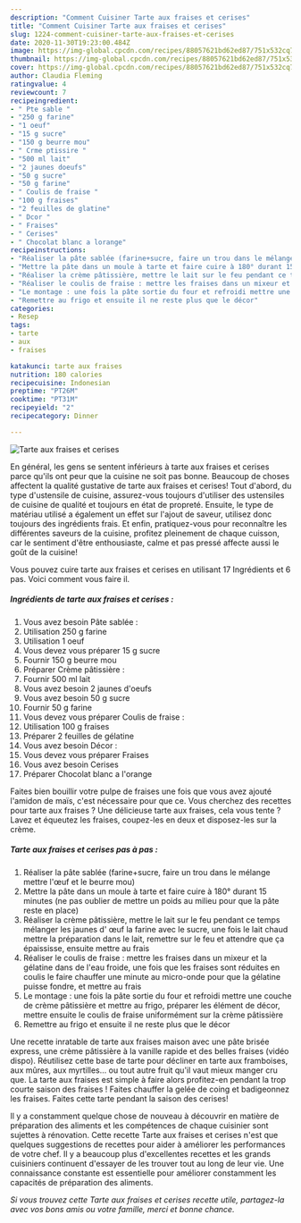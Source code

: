 ```yaml
---
description: "Comment Cuisiner Tarte aux fraises et cerises"
title: "Comment Cuisiner Tarte aux fraises et cerises"
slug: 1224-comment-cuisiner-tarte-aux-fraises-et-cerises
date: 2020-11-30T19:23:00.484Z
image: https://img-global.cpcdn.com/recipes/88057621bd62ed87/751x532cq70/tarte-aux-fraises-et-cerises-photo-principale-de-la-recette.jpg
thumbnail: https://img-global.cpcdn.com/recipes/88057621bd62ed87/751x532cq70/tarte-aux-fraises-et-cerises-photo-principale-de-la-recette.jpg
cover: https://img-global.cpcdn.com/recipes/88057621bd62ed87/751x532cq70/tarte-aux-fraises-et-cerises-photo-principale-de-la-recette.jpg
author: Claudia Fleming
ratingvalue: 4
reviewcount: 7
recipeingredient:
- " Pte sable "
- "250 g farine"
- "1 oeuf"
- "15 g sucre"
- "150 g beurre mou"
- " Crme ptissire "
- "500 ml lait"
- "2 jaunes doeufs"
- "50 g sucre"
- "50 g farine"
- " Coulis de fraise "
- "100 g fraises"
- "2 feuilles de glatine"
- " Dcor "
- " Fraises"
- " Cerises"
- " Chocolat blanc a lorange"
recipeinstructions:
- "Réaliser la pâte sablée (farine+sucre, faire un trou dans le mélange mettre l&#39;œuf et le beurre mou)"
- "Mettre la pâte dans un moule à tarte et faire cuire à 180° durant 15 minutes (ne pas oublier de mettre un poids au milieu pour que la pâte reste en place)"
- "Réaliser la crème pâtissière, mettre le lait sur le feu pendant ce temps mélanger les jaunes d&#39; œuf la farine avec le sucre, une fois le lait chaud mettre la préparation dans le lait, remettre sur le feu et attendre que ça épaississe, ensuite mettre au frais"
- "Réaliser le coulis de fraise : mettre les fraises dans un mixeur et la gélatine dans de l&#39;eau froide, une fois que les fraises sont réduites en coulis le faire chauffer une minute au micro-onde pour que la gélatine puisse fondre, et mettre au frais"
- "Le montage : une fois la pâte sortie du four et refroidi mettre une couche de crème pâtissière et mettre au frigo, préparer les élément de décor, mettre ensuite le coulis de fraise uniformément sur la crème pâtissière"
- "Remettre au frigo et ensuite il ne reste plus que le décor"
categories:
- Resep
tags:
- tarte
- aux
- fraises

katakunci: tarte aux fraises 
nutrition: 180 calories
recipecuisine: Indonesian
preptime: "PT26M"
cooktime: "PT31M"
recipeyield: "2"
recipecategory: Dinner

---
```



![Tarte aux fraises et cerises](https://img-global.cpcdn.com/recipes/88057621bd62ed87/751x532cq70/tarte-aux-fraises-et-cerises-photo-principale-de-la-recette.jpg)

En général, les gens se sentent inférieurs à tarte aux fraises et cerises parce qu'ils ont peur que la cuisine ne soit pas bonne. Beaucoup de choses affectent la qualité gustative de tarte aux fraises et cerises! Tout d'abord, du type d'ustensile de cuisine, assurez-vous toujours d'utiliser des ustensiles de cuisine de qualité et toujours en état de propreté. Ensuite, le type de matériau utilisé a également un effet sur l'ajout de saveur, utilisez donc toujours des ingrédients frais. Et enfin, pratiquez-vous pour reconnaître les différentes saveurs de la cuisine, profitez pleinement de chaque cuisson, car le sentiment d'être enthousiaste, calme et pas pressé affecte aussi le goût de la cuisine!

<!--inarticleads1-->

Vous pouvez cuire tarte aux fraises et cerises en utilisant 17 Ingrédients et 6 pas. Voici comment vous faire il.

##### Ingrédients de tarte aux fraises et cerises :

1. Vous avez besoin  Pâte sablée :
1. Utilisation 250 g farine
1. Utilisation 1 oeuf
1. Vous devez vous préparer 15 g sucre
1. Fournir 150 g beurre mou
1. Préparer  Crème pâtissière :
1. Fournir 500 ml lait
1. Vous avez besoin 2 jaunes d&#39;oeufs
1. Vous avez besoin 50 g sucre
1. Fournir 50 g farine
1. Vous devez vous préparer  Coulis de fraise :
1. Utilisation 100 g fraises
1. Préparer 2 feuilles de gélatine
1. Vous avez besoin  Décor :
1. Vous devez vous préparer  Fraises
1. Vous avez besoin  Cerises
1. Préparer  Chocolat blanc a l&#39;orange


Faites bien bouillir votre pulpe de fraises une fois que vous avez ajouté l&#39;amidon de maïs, c&#39;est nécessaire pour que ce. Vous cherchez des recettes pour tarte aux fraises ? Une délicieuse tarte aux fraises, cela vous tente ? Lavez et équeutez les fraises, coupez-les en deux et disposez-les sur la crème. 

<!--inarticleads2-->

##### Tarte aux fraises et cerises pas à pas :

1. Réaliser la pâte sablée (farine+sucre, faire un trou dans le mélange mettre l&#39;œuf et le beurre mou)
1. Mettre la pâte dans un moule à tarte et faire cuire à 180° durant 15 minutes (ne pas oublier de mettre un poids au milieu pour que la pâte reste en place)
1. Réaliser la crème pâtissière, mettre le lait sur le feu pendant ce temps mélanger les jaunes d&#39; œuf la farine avec le sucre, une fois le lait chaud mettre la préparation dans le lait, remettre sur le feu et attendre que ça épaississe, ensuite mettre au frais
1. Réaliser le coulis de fraise : mettre les fraises dans un mixeur et la gélatine dans de l&#39;eau froide, une fois que les fraises sont réduites en coulis le faire chauffer une minute au micro-onde pour que la gélatine puisse fondre, et mettre au frais
1. Le montage : une fois la pâte sortie du four et refroidi mettre une couche de crème pâtissière et mettre au frigo, préparer les élément de décor, mettre ensuite le coulis de fraise uniformément sur la crème pâtissière
1. Remettre au frigo et ensuite il ne reste plus que le décor


Une recette inratable de tarte aux fraises maison avec une pâte brisée express, une crème pâtissière à la vanille rapide et des belles fraises (vidéo dispo). Réutilisez cette base de tarte pour décliner en tarte aux framboises, aux mûres, aux myrtilles… ou tout autre fruit qu&#39;il vaut mieux manger cru que. La tarte aux fraises est simple à faire alors profitez-en pendant la trop courte saison des fraises ! Faites chauffer la gelée de coing et badigeonnez les fraises. Faites cette tarte pendant la saison des cerises! 

<!--inarticleads1-->

<p>
Il y a constamment quelque chose de nouveau à découvrir en matière de préparation des aliments et les compétences de chaque cuisinier sont sujettes à rénovation. Cette recette Tarte aux fraises et cerises n'est que quelques suggestions de recettes pour aider à améliorer les performances de votre chef. Il y a beaucoup plus d'excellentes recettes et les grands cuisiniers continuent d'essayer de les trouver tout au long de leur vie. Une connaissance constante est essentielle pour améliorer constamment les capacités de préparation des aliments.
</p>

<p>
<i>Si vous trouvez cette Tarte aux fraises et cerises recette utile, partagez-la avec vos bons amis ou votre famille, merci et bonne chance.</i>
</p>
